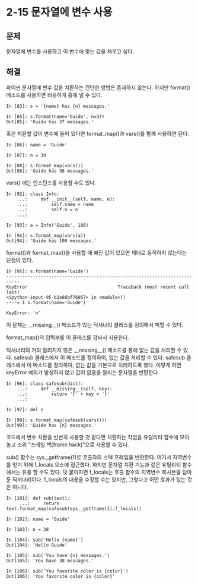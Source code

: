 # 2-15 문자열에 변수 사용

## 문제

문자열에 변수를 사용하고 이 변수에 맞는 값을 채우고 싶다.

## 해결

파이썬 문자열에 변수 값을 치환하는 간단한 방법은 존재하지 않는다. 하지만 format() 메소드를 사용하면 비슷하게 흉애 낼 수 있다.

```
In [83]: s = '{name} has {n} messages.'

In [85]: s.format(name='Guido', n=37)
Out[85]: 'Guido has 37 messages.'

```

혹은 치환할 값이 변수에 들어 있다면 format_map()과 vars()를 함께 사용하면 된다.

```
In [86]: name = 'Guide'

In [87]: n = 38

In [88]: s.format_map(vars())
Out[88]: 'Guide has 38 messages.'
```

vars() 에는 인스턴스를 사용할 수도 있다.

```
In [92]: class Info:
    ...:     def __init__(self, name, n):
    ...:         self.name = name
    ...:         self.n = n
    ...:

In [93]: a = Info('Guide', 100)

In [94]: s.format_map(vars(a))
Out[94]: 'Guide has 100 messages.'
```

format()과 format_map()을 사용할 때 빠진 값이 있으면 제대로 동작하지 않는다는 단점이 있다.

```
In [95]: s.format(name='Guide')
---------------------------------------------------------------------------
KeyError                                  Traceback (most recent call last)
<ipython-input-95-b2e86bf76057> in <module>()
----> 1 s.format(name='Guide')

KeyError: 'n'
```

이 문제는 \_\_missing__() 메소드가 있는 딕셔너리 클래스를 정의해서 피할 수 있다.

format_map()의 입력부를 이 클래스를 감싸서 사용한다.

딕셔너리의 거의 알려지지 않은 \_\_missing__() 메소드를 통해 없는 값을 처리할 수 있다. safesub 클래스에서 이 메소드를 정의하여, 없는 값을 처리할 수 있다. safesub 클래스에서 이 메소드를 정의하여, 없는 값을 기본으로 치러하도록 했다. 이렇게 하면 keyError 예외가 발생하지 않고 값이 없음을 알리는 문자열을 반환한다.

```
In [96]: class safesub(dict):
    ...:     def __missing__(self, key):
    ...:         return '{' + key + '}'
    ...:

In [97]: del n

In [99]: s.format_map(safesub(vars()))
Out[99]: 'Guide has {n} messages.'
```

코드에서 변수 치환을 빈번히 사용할 것 같다면 치환하는 작업을 유틸리티 함수에 모아 놓고 소위 "프레임 핵(frame hack)"으로 사용할 수 있다.

sub() 함수는 sys._getframe(1)로 호출자의 스택 프레임을 반환한다. 여기서 지역변수를 얻기 위해 f_locals 요소에 접근했다. 하지만 문자열 치환 기능과 같은 유틸리티 함수에서는 유용 할 수도 있다. 덧 붙이자면 f_locals는 호출 함수의 지역변수 복사본을 담아둔 딕셔너리이다. f_locals의 내용을 수정할 수는 있지만, 그렇다고 어떤 효과가 있는 것은 아니다.


```
In [101]: def sub(text):
     ...:     return text.format_map(safesub(sys._getframe(1).f_locals))
     
In [102]: name = 'Guide'

In [103]: n = 38

In [104]: sub('Hello {name}')
Out[104]: 'Hello Guide'

In [105]: sub('You have {n} messages.')
Out[105]: 'You have 38 messages.'

In [106]: sub('You favorite color is {color}')
Out[106]: 'You favorite color is {color}'
```
